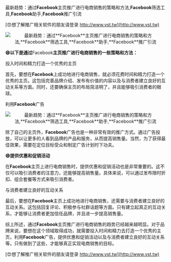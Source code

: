最新趋势：通过**Facebook**主页推广进行电商销售的策略和方法,**Facebook**筛选工具,**Facebook**助手,**Facebook**推广引流

[😍想了解推广相关软件的朋友请登录 http://www.vst.tw](http://www.vst.tw)

 <center><img src="https://vst.tw/MP4/tuiguang/png/0.png" alt="最新趋势：通过**Facebook**主页推广进行电商销售的策略和方法,**Facebook**筛选工具,**Facebook**助手,**Facebook**推广引流"></center>

**😄以下是通过**Facebook**主页推广进行电商销售的一些策略和方法：**

投入时间和精力打造一个优秀的主页

首先，要想在**Facebook**上成功地进行电商销售，就必须花费时间和精力打造一个优秀的主页。这包括完善品牌介绍、发布有价值的内容以及与消费者建立良好的互动关系等方面。同时，还要确保主页的布局简洁明了，并且能够吸引消费者的眼球。

利用**Facebook**广告

 <center><img src="https://vst.tw/MP4/tuiguang/png/2.png" alt="最新趋势：通过**Facebook**主页推广进行电商销售的策略和方法,**Facebook**筛选工具,**Facebook**助手,**Facebook**推广引流"></center>

除了自己的主页外，**Facebook**广告也是一种非常有效的推广方式。通过广告投放，可以让更多的人看到品牌的产品和服务，从而提高销售量。当然，为了获得最佳效果，需要在定位目标受众和制定广告计划时下功夫。

**😄提供优惠和促销活动**

在**Facebook**主页上进行电商销售时，提供优惠和促销活动也是非常重要的。这不仅可以吸引消费者的注意力，还能够提高销售量。具体来说，可以通过发布限时折扣、组合套餐等方式来吸引消费者。

与消费者建立良好的互动关系

最后，要想在**Facebook**主页上成功地进行电商销售，还需要与消费者建立良好的互动关系。这包括回复评论、积极参与社群话题等方面。只有建立起真正的互动关系，才能够让消费者更加信任品牌，并且进一步提高销售量。

综上所述，通过**Facebook**主页推广进行电商销售的趋势已经越来越明显。对于品牌来说，要想在这个领域取得成功，就需要投入时间和精力去打造一个优秀的主页，利用**Facebook**广告，提供优惠和促销活动以及与消费者建立良好的互动关系等。只有做到了这些，才能够真正实现电商销售的目标。

[😍想了解推广相关软件的朋友请登录 http://www.vst.tw](http://www.vst.tw)



